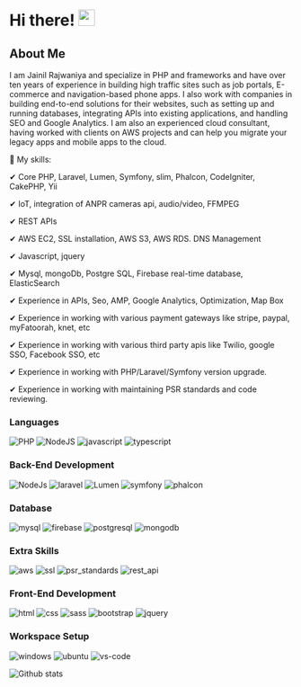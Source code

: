 # Hi there! <img src="https://media.giphy.com/media/hvRJCLFzcasrR4ia7z/giphy.gif" width="29px">
## About Me 

I am Jainil Rajwaniya and specialize in PHP and frameworks and have over ten years of experience in building high traffic sites such as job portals, E-commerce and navigation-based phone apps. I also work with companies in building end-to-end solutions for their websites, such as setting up and running databases, integrating APIs into existing applications, and handling SEO and Google Analytics. I am also an experienced cloud consultant, having worked with clients on AWS projects and can help you migrate your legacy apps and mobile apps to the cloud. 

🔹 My skills:

✔ Core PHP, Laravel, Lumen, Symfony, slim, Phalcon, CodeIgniter, CakePHP, Yii

✔ IoT, integration of ANPR cameras api, audio/video, FFMPEG

✔ REST APIs

✔ AWS EC2, SSL installation, AWS S3, AWS RDS. DNS Management

✔ Javascript, jquery

✔ Mysql, mongoDb, Postgre SQL, Firebase real-time database, ElasticSearch

✔ Experience in APIs, Seo, AMP, Google Analytics, Optimization, Map Box

✔ Experience in working with various payment gateways like stripe, paypal, myFatoorah, knet, etc

✔ Experience in working with various third party apis like Twilio, google SSO, Facebook SSO, etc

✔ Experience in working with PHP/Laravel/Symfony version upgrade.

✔ Experience in working with maintaining PSR standards and code reviewing.

### Languages

![PHP](https://img.shields.io/badge/PHP-3776AB?style=for-the-badge&logo=PHP&logoColor=white)
![NodeJS](https://img.shields.io/badge/node.js-339933?style=for-the-badge&logo=Node.js&logoColor=white)
![javascript](https://img.shields.io/badge/JavaScript-323330?style=for-the-badge&logo=javascript&logoColor=F7DF1E)
![typescript](https://img.shields.io/badge/TypeScript-3178C6?style=for-the-badge&logo=typescript&logoColor=white)

### Back-End Development

![NodeJs](https://img.shields.io/badge/nodejs-green?style=for-the-badge&logo=nodejs&logoColor=green)
![laravel](https://img.shields.io/badge/Laravel-orange?style=for-the-badge&logo=Laravel&logoColor=white)
![Lumen](https://img.shields.io/badge/Lumen-orange?style=for-the-badge&logo=Lumen&logoColor=white)
![symfony](https://img.shields.io/badge/Symfony-092E20?style=for-the-badge&logo=Symfony&logoColor=white)
![phalcon](https://img.shields.io/badge/phalcon-a7f2c0?style=for-the-badge&logo=falcon&logoColor=black)

### Database

![mysql](https://img.shields.io/badge/MySQL-00000F?style=for-the-badge&logo=mysql&logoColor=white)
![firebase](https://img.shields.io/badge/Firebase-ffaa00?style=for-the-badge&logo=Firebase&logoColor=white)
![postgresql](https://img.shields.io/badge/postgresql-07405E?style=for-the-badge&logo=postgresql&logoColor=white)
![mongodb](https://img.shields.io/badge/MongoDB-47A248?style=for-the-badge&logo=mongodb&logoColor=white)


### Extra Skills

![aws](https://img.shields.io/badge/aws-e65a09?style=for-the-badge&logo=ubuntu&logoColor=black)
![ssl](https://img.shields.io/badge/ssl-47A248?style=for-the-badge&logo=slack&logoColor=white)
![psr_standards](https://img.shields.io/badge/psr_standards-96e3d4?style=for-the-badge&logo=composer&logoColor=white)
![rest_api](https://img.shields.io/badge/rest_api-47A248?style=for-the-badge&logo=fast_apik&logoColor=white)


### Front-End Development 

![html](https://img.shields.io/badge/HTML5-E34F26?style=for-the-badge&logo=html5&logoColor=white)
![css](https://img.shields.io/badge/CSS3-1572B6?style=for-the-badge&logo=css3&logoColor=white)
![sass](https://img.shields.io/badge/SASS-CC6699?style=for-the-badge&logo=sass&logoColor=white)
![bootstrap](https://img.shields.io/badge/Bootstrap-563D7C?style=for-the-badge&logo=bootstrap&logoColor=white)
![jquery](https://img.shields.io/badge/jQuery-0769AD?style=for-the-badge&logo=jquery&logoColor=white)

### Workspace Setup

![windows](https://img.shields.io/badge/Windows_10-0078D6?style=for-the-badge&logo=windows&logoColor=white)
![ubuntu](https://img.shields.io/badge/ubuntu-e65a09?style=for-the-badge&logo=ubuntu&logoColor=black)
![vs-code](https://img.shields.io/badge/VS_Code-007ACC?style=for-the-badge&logo=Visual-Studio-Code&logoColor=white)


![Github stats](https://github-readme-stats.vercel.app/api?username=jainilrajwaniya)

